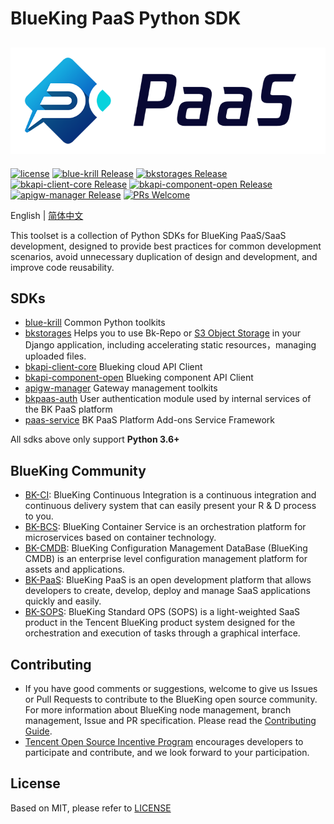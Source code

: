 # BlueKing PaaS Python SDK 

![](docs/images/bk_paas_en.png)
---

[![license](https://img.shields.io/badge/license-mit-brightgreen.svg?style=flat)](LICENSE)
[![blue-krill Release](https://img.shields.io/badge/blue--krill-1.0.5-brightgreen)](https://github.com/TencentBlueKing/bkpaas-python-sdk/releases)
[![bkstorages Release](https://img.shields.io/badge/bkstorages-1.0.1-brightgreen)](https://github.com/TencentBlueKing/bkpaas-python-sdk/releases)
[![bkapi-client-core Release](https://img.shields.io/badge/bkapi--client--core-1.1.0-brightgreen)](https://github.com/TencentBlueKing/bkpaas-python-sdk/releases)
[![bkapi-component-open Release](https://img.shields.io/badge/bkapi--component--open-1.1.0-brightgreen)](https://github.com/TencentBlueKing/bkpaas-python-sdk/releases)
[![apigw-manager Release](https://img.shields.io/badge/apigw--manager-1.0.0-brightgreen)](https://github.com/TencentBlueKing/bkpaas-python-sdk/releases)
[![PRs Welcome](https://img.shields.io/badge/PRs-welcome-brightgreen.svg)](https://github.com/TencentBlueKing/bkpaas-python-sdkpulls)

English | [简体中文](readme.md)

This toolset is a collection of Python SDKs for BlueKing PaaS/SaaS development, designed to provide best practices for common development scenarios, avoid unnecessary duplication of design and development, and improve code reusability.

## SDKs

- [blue-krill](sdks/blue-krill/README.md) Common Python toolkits
- [bkstorages](sdks/bkstorages/README.md) Helps you to use Bk-Repo or [S3 Object Storage](https://docs.ceph.com/en/latest/radosgw/s3/) in your Django application, including accelerating static resources，managing uploaded files.
- [bkapi-client-core](sdks/bkapi-client-core/README.md) Blueking cloud API Client
- [bkapi-component-open](sdks/bkapi-component-open/README.md) Blueking component API Client
- [apigw-manager](sdks/apigw-manager/README.md) Gateway management toolkits
- [bkpaas-auth](sdks/bkpaas-auth/README.md) User authentication module used by internal services of the BK PaaS platform
- [paas-service](sdks/paas-service/README.md) BK PaaS Platform Add-ons Service Framework

All sdks above only support **Python 3.6+**

## BlueKing Community
- [BK-CI](https://github.com/Tencent/bk-ci): BlueKing Continuous Integration is a continuous integration and continuous delivery system that can easily present your R & D process to you.
- [BK-BCS](https://github.com/Tencent/bk-bcs): BlueKing Container Service is an orchestration platform for microservices based on container technology.
- [BK-CMDB](https://github.com/Tencent/bk-cmdb): BlueKing Configuration Management DataBase (BlueKing CMDB) is an enterprise level configuration management platform for assets and applications.
- [BK-PaaS](https://github.com/Tencent/bk-PaaS): BlueKing PaaS is an open development platform that allows developers to create, develop, deploy and manage SaaS applications quickly and easily.
- [BK-SOPS](https://github.com/Tencent/bk-sops): BlueKing Standard OPS (SOPS) is a light-weighted SaaS product in the Tencent BlueKing product system designed for the orchestration and execution of tasks through a graphical interface.

## Contributing
- If you have good comments or suggestions, welcome to give us Issues or Pull Requests to contribute to the BlueKing open source community. For more information about BlueKing node management, branch management, Issue and PR specification. Please read the [Contributing Guide](docs/CONTRIBUTING.md).
- [Tencent Open Source Incentive Program](https://opensource.tencent.com/contribution) encourages developers to participate and contribute, and we look forward to your participation.

## License

Based on MIT, please refer to [LICENSE](LICENSE)
